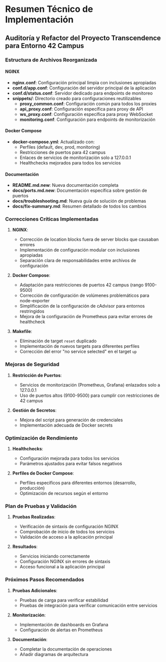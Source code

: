 # Resumen Técnico de Implementación

## Auditoría y Refactor del Proyecto Transcendence para Entorno 42 Campus

### Estructura de Archivos Reorganizada

#### NGINX
- **nginx.conf**: Configuración principal limpia con inclusiones apropiadas
- **conf.d/app.conf**: Configuración del servidor principal de la aplicación
- **conf.d/status.conf**: Servidor dedicado para endpoints de monitoreo
- **snippets/**: Directorio creado para configuraciones reutilizables
  - **proxy_common.conf**: Configuración común para todos los proxies
  - **api_proxy.conf**: Configuración específica para proxy de API
  - **ws_proxy.conf**: Configuración específica para proxy WebSocket
  - **monitoring.conf**: Configuración para endpoints de monitorización

#### Docker Compose
- **docker-compose.yml**: Actualizado con:
  - Perfiles (default, dev, prod, monitoring)
  - Restricciones de puertos para 42 campus
  - Enlaces de servicios de monitorización solo a 127.0.0.1
  - Healthchecks mejorados para todos los servicios

#### Documentación
- **README.md.new**: Nueva documentación completa
- **docs/ports.md.new**: Documentación específica sobre gestión de puertos
- **docs/troubleshooting.md**: Nueva guía de solución de problemas
- **docs/fix-summary.md**: Resumen detallado de todos los cambios

### Correcciones Críticas Implementadas

1. **NGINX**:
   - Corrección de location blocks fuera de server blocks que causaban errores
   - Implementación de configuración modular con inclusiones apropiadas
   - Separación clara de responsabilidades entre archivos de configuración

2. **Docker Compose**:
   - Adaptación para restricciones de puertos 42 campus (rango 9100-9500)
   - Corrección de configuración de volúmenes problemáticos para node-exporter
   - Simplificación de la configuración de cAdvisor para entornos restringidos
   - Mejora de la configuración de Prometheus para evitar errores de healthcheck

3. **Makefile**:
   - Eliminación de target `reset` duplicado
   - Implementación de nuevos targets para diferentes perfiles
   - Corrección del error "no service selected" en el target `up`

### Mejoras de Seguridad

1. **Restricción de Puertos**:
   - Servicios de monitorización (Prometheus, Grafana) enlazados solo a 127.0.0.1
   - Uso de puertos altos (9100-9500) para cumplir con restricciones de 42 campus

2. **Gestión de Secretos**:
   - Mejora del script para generación de credenciales
   - Implementación adecuada de Docker secrets

### Optimización de Rendimiento

1. **Healthchecks**:
   - Configuración mejorada para todos los servicios
   - Parámetros ajustados para evitar falsos negativos

2. **Perfiles de Docker Compose**:
   - Perfiles específicos para diferentes entornos (desarrollo, producción)
   - Optimización de recursos según el entorno

### Plan de Pruebas y Validación

1. **Pruebas Realizadas**:
   - Verificación de sintaxis de configuración NGINX
   - Comprobación de inicio de todos los servicios
   - Validación de acceso a la aplicación principal

2. **Resultados**:
   - Servicios iniciando correctamente
   - Configuración NGINX sin errores de sintaxis
   - Acceso funcional a la aplicación principal

### Próximos Pasos Recomendados

1. **Pruebas Adicionales**:
   - Pruebas de carga para verificar estabilidad
   - Pruebas de integración para verificar comunicación entre servicios

2. **Monitorización**:
   - Implementación de dashboards en Grafana
   - Configuración de alertas en Prometheus

3. **Documentación**:
   - Completar la documentación de operaciones
   - Añadir diagramas de arquitectura